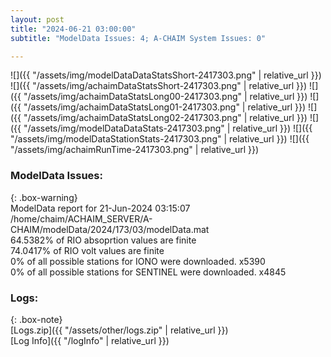 ```yaml
---
layout: post
title: "2024-06-21 03:00:00"
subtitle: "ModelData Issues: 4; A-CHAIM System Issues: 0"

---
```


![]({{ "/assets/img/modelDataDataStatsShort-2417303.png" | relative_url }})
![]({{ "/assets/img/achaimDataStatsShort-2417303.png" | relative_url }})
![]({{ "/assets/img/achaimDataStatsLong00-2417303.png" | relative_url }})
![]({{ "/assets/img/achaimDataStatsLong01-2417303.png" | relative_url }})
![]({{ "/assets/img/achaimDataStatsLong02-2417303.png" | relative_url }})
![]({{ "/assets/img/modelDataDataStats-2417303.png" | relative_url }})
![]({{ "/assets/img/modelDataStationStats-2417303.png" | relative_url }})
![]({{ "/assets/img/achaimRunTime-2417303.png" | relative_url }})


### ModelData Issues:  
  
{: .box-warning}  
 ModelData report for 21-Jun-2024 03:15:07   
 /home/chaim/ACHAIM_SERVER/A-CHAIM/modelData/2024/173/03/modelData.mat   
 64.5382% of RIO absoprtion values are finite   
 74.0417% of RIO volt values are finite   
 0% of all possible stations for IONO were downloaded. x5390   
 0% of all possible stations for SENTINEL were downloaded. x4845   
  


### Logs:  
  
{: .box-note}  
[Logs.zip]({{ "/assets/other/logs.zip" | relative_url }})  
[Log Info]({{ "/logInfo" | relative_url }})  
